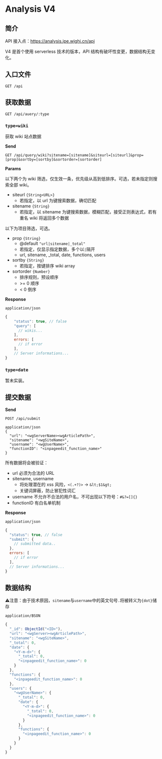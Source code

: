 # Analysis V4

## 简介

API 接入点：<https://analysis.ipe.wjghj.cn/api>

V4 是首个使用 serverless 技术的版本，API 结构有破坏性变更，数据结构无变化。


## 入口文件

```http
GET /api
```


## 获取数据

```http
GET /api/auery/:type
```

<!-- 所有返回数据将做转义处理，防止潜在的 xss 攻击。 -->

### `type=wiki`

获取 wiki 站点数据

**Send**

```http
GET /api/query/wiki?sitename=[sitename]&siteurl=[siteurl]&prop=[prop]&sortby=[sortby]&sortorder=[sortorder]
```

**Params**

以下两个为 wiki 筛选，仅生效一条，优先级从高到低排序。可选，若未指定则搜索全部 wiki。

- siteurl `{String<URL>}`
  - 若指定，以 url 为键搜索数据，确切匹配
- sitename `{String}`
  - 若指定，以 sitename 为键搜索数据，模糊匹配，接受正则表达式，若有重名 wiki 将返回多个数据

以下为项目筛选，可选。

- prop `{String}` 
  - @default `"url|sitename|_total"`
  - 若指定，仅显示指定数据，多个以`|`隔开
  - url, sitename, \_total, date, functions, users
- sortby `{String}`
  - 若指定，按键排序 wiki array
- sortorder `{Number}`
  - 排序规则，预设顺序
  - \>= 0 顺序
  - < 0  倒序

**Response**

`application/json`

```js
{
    "status": true, // false
    "query": [
      // wikis...
    ],
    errors: [
      // if error
    ],
    // Server informations...
}
```

### `type=date`

暂未实装。


## 提交数据

**Send**

```http
POST /api/submit

application/json
{
  "url": "<wgServerName><wgArticlePath>",
  "sitename": "<wgSiteName>",
  "username": "<wgUserName>",
  "functionID": "<inpageedit_function_name>"
}
```

所有数据将会被验证：

- url 必须为合法的 URL
- sitename, username
  - 将处理潜在的 xss 风险，`<(.+?)>` → `&lt;$1&gt;`
  - <StatusTag status="dev"/> 关键词屏蔽，防止冒犯性词汇
- username 不允许不合法的用户名，不可出现以下符号：`#&?=[]{}`
- functionID 有白名单机制

**Response**

`application/json`

```js
{
  "status": true, // false
  "submit": {
    // submitted data..
  },
  errors: [
    // if error
  ],
  // Server informations...
}
```


## 数据结构

⚠️注意：由于技术原因，`sitename`与`username`中的英文句号`.`将被转义为`{dot}`储存

`application/BSON`

```js
{
  "_id": ObjectId("<ID>"),
  "url": "<wgServer><wgArticlePath>",
  "sitename": "<wgSiteName>",
  "_total": 0,
  "date": {
    "<Y-m-d>": {
      "_total": 0,
      "<inpageedit_function_name>": 0
    }
  },
  "functions": {
    "<inpageedit_function_name>": 0
  },
  "users": {
    "<wgUserName>": {
      "_total": 0,
      "date": {
        "<Y-m-d>": {
          "_total": 0,
          "<inpageedit_function_name>": 0
        }
      },
      "functions": {
        "<inpageedit_function_name>": 0
      }
    }
  }
}
```
